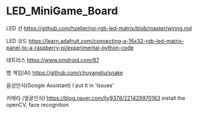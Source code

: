 # LED_MiniGame_Board

LED 선 https://github.com/hzeller/rpi-rgb-led-matrix/blob/master/wiring.md

LED 코드 https://learn.adafruit.com/connecting-a-16x32-rgb-led-matrix-panel-to-a-raspberry-pi/experimental-python-code

테트리스 https://www.omdroid.com/87

뱀 게임(AI) https://github.com/chuyangliu/snake

음성인식(Google Assistant) I put it in 'Issues'

카메라 (얼굴인식) https://blog.naver.com/ljy9378/221429970163 install the openCV, face recognition 
